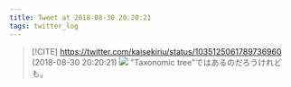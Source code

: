 ```yaml
---
title: Tweet at 2018-08-30 20:20:21
tags: twitter_log
---
```


> [!CITE] https://twitter.com/kaisekiriu/status/1035125061789736960 (2018-08-30 20:20:21)
> ![](https://twitter.com/kaisekiriu/status/1035125061789736960)
> "Taxonomic tree"ではあるのだろうけれども。
